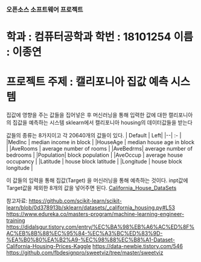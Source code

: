### 오픈소스 소프트웨어 프로젝트

# 학과 : 컴퓨터공학과 학번 : 18101254 이름 : 이종연

# 프로젝트 주제 : 캘리포니아 집값 예측 시스템

집값에 영향을 주는 값들을 집어넣은 후 머신러닝을 통해 입력한 값에 대한 캘리포니아의 집값을 예측하는 시스템
sklearn에서 캘리포니아 housing의 데이터값들을 받는다

값들의 종류는 8가지이고 각 20640개의 값들이 있다.
| Default | Left|
|--| :- |
|MedInc | median income in block |
|HouseAge | median house age in block | 
|AveRooms | average number of rooms |
|AveBedrms| average number of bedrooms |
|Population| block population |
|AveOccup | average house occupancy | 
|Latitude | house block latitude | 
|Longitude  | house block longitude |


이 값들의 입력을 통해 집값(Target) 을 머신러닝을 통해 예측하는 것이다.
inpt값에 Target값을 제외한 8개의 값을 넣어주면 된다.
[California_House_DataSets](./report.html)

참고자료:
https://github.com/scikit-learn/scikit-learn/blob/0d378913b/sklearn/datasets/_california_housing.py#L53
https://www.edureka.co/masters-program/machine-learning-engineer-training
https://didalsgur.tistory.com/entry/%EC%BA%98%EB%A6%AC%ED%8F%AC%EB%8B%88%EC%95%84-%EC%A3%BC%ED%83%9D-%EA%B0%80%EA%B2%A9-%EC%98%88%EC%B8%A1-Dataset-California-Housing-Prices-Kaggle
https://data-newbie.tistory.com/546
https://github.com/fbdesignpro/sweetviz/tree/master/sweetviz
